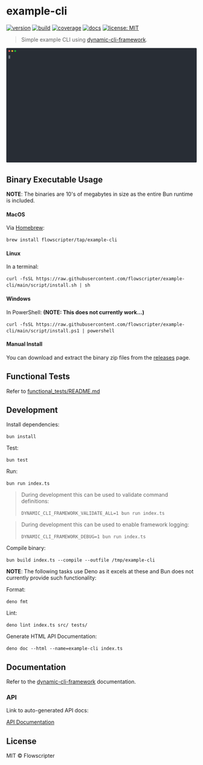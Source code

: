 # example-cli

[![version](https://img.shields.io/github/v/release/flowscripter/example-cli?sort=semver)](https://github.com/flowscripter/example-cli/releases)
[![build](https://img.shields.io/github/actions/workflow/status/flowscripter/example-cli/release-bun-executable.yml)](https://github.com/flowscripter/example-cli/actions/workflows/release-bun-executable.yml)
[![coverage](https://codecov.io/gh/flowscripter/example-cli/branch/main/graph/badge.svg?token=EMFT2938ZF)](https://codecov.io/gh/flowscripter/example-cli)
[![docs](https://img.shields.io/badge/docs-API-blue)](https://flowscripter.github.io/example-cli/index.html)
[![license: MIT](https://img.shields.io/github/license/flowscripter/example-cli)](https://github.com/flowscripter/example-cli/blob/main/LICENSE)

> Simple example CLI using
> [dynamic-cli-framework](https://github.com/flowscripter/dynamic-cli-framework).

<img width="600" src="./demo.svg" alt="example-cli demo screen recording">

## Binary Executable Usage

**NOTE**: The binaries are 10's of megabytes in size as the entire Bun runtime
is included.

#### MacOS

Via [Homebrew](https://brew.sh/):

`brew install flowscripter/tap/example-cli`

#### Linux

In a terminal:

`curl -fsSL https://raw.githubusercontent.com/flowscripter/example-cli/main/script/install.sh | sh`

#### Windows

In PowerShell: **(NOTE: This does not currently work...)**

`curl -fsSL https://raw.githubusercontent.com/flowscripter/example-cli/main/script/install.ps1 | powershell`

#### Manual Install

You can download and extract the binary zip files from the
[releases](https://github.com/flowscripter/example-cli/releases) page.

## Functional Tests

Refer to [functional_tests/README.md](functional_tests/README.md)

## Development

Install dependencies:

`bun install`

Test:

`bun test`

Run:

`bun run index.ts`

> During development this can be used to validate command definitions:
>
> `DYNAMIC_CLI_FRAMEWORK_VALIDATE_ALL=1 bun run index.ts`

> During development this can be used to enable framework logging:
>
> `DYNAMIC_CLI_FRAMEWORK_DEBUG=1 bun run index.ts`

Compile binary:

`bun build index.ts --compile --outfile /tmp/example-cli`

**NOTE**: The following tasks use Deno as it excels at these and Bun does not
currently provide such functionality:

Format:

`deno fmt`

Lint:

`deno lint index.ts src/ tests/`

Generate HTML API Documentation:

`deno doc --html --name=example-cli index.ts`

## Documentation

Refer to the
[dynamic-cli-framework](https://github.com/flowscripter/dynamic-cli-framework)
documentation.

### API

Link to auto-generated API docs:

[API Documentation](https://flowscripter.github.io/example-cli/index.html)

## License

MIT © Flowscripter
